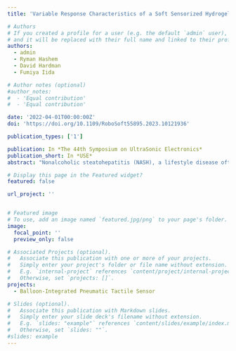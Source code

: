 ```yaml
---
title: 'Variable Response Characteristics of a Soft Sensorized Hydrogel Using Mesoscale Cellular Structures'

# Authors
# If you created a profile for a user (e.g. the default `admin` user), write the username (folder name) here
# and it will be replaced with their full name and linked to their profile.
authors:
  - admin
  - Ryman Hashem
  - David Hardman
  - Fumiya Iida

# Author notes (optional)
#author_notes:
#  - 'Equal contribution'
#  - 'Equal contribution'

date: '2022-04-01T00:00:00Z'
doi: 'https://doi.org/10.1109/RoboSoft55895.2023.10121936'

publication_types: ['1']

publication: In *The 44th Symposium on UltraSonic Electronics*
publication_short: In *USE*
abstract: "Nonalcoholic steatohepatitis (NASH), a lifestyle disease often linked to obesity, is highly prevalent and can lead to severe complications such as hepatocellular carcinoma and cirrhosis. Given the association of NASH with liver fibrosis, there is a growing need for noninvasive diagnostic methods to assess liver viscoelasticity. Ultrasound-based measurement of tissue viscoelasticity has been the subject of numerous studies over an extended period. We developed continuous shear wave elastography (C-SWE) for diagnosis on liver fibrosis, which utilizes an external vibrator to excite the shear wave. However, extensive in-vivo experiments are necessary to comprehensively optimize the performance of C-SWE, assess its robustness, and expedite the computation. In this study, we present the development of a Doppler signal simulator for the proposed method, C-SWE. To investigate and enhance the performance of the algorithm, intentional noise was incorporated into the simulator. The simulation process is elaborated upon in the subsequent section, and the results obtained are provided to demonstrate the efficacy of this simulation algorithm. Moreover, we assess the robustness of the algorithm by evaluating its performance under the varying intentional noise conditions."

# Display this page in the Featured widget?
featured: false

url_project: ''


# Featured image
# To use, add an image named `featured.jpg/png` to your page's folder.
image:
  focal_point: ''
  preview_only: false

# Associated Projects (optional).
#   Associate this publication with one or more of your projects.
#   Simply enter your project's folder or file name without extension.
#   E.g. `internal-project` references `content/project/internal-project/index.md`.
#   Otherwise, set `projects: []`.
projects:
  - Balloon-Integrated Pneumatic Tactile Sensor

# Slides (optional).
#   Associate this publication with Markdown slides.
#   Simply enter your slide deck's filename without extension.
#   E.g. `slides: "example"` references `content/slides/example/index.md`.
#   Otherwise, set `slides: ""`.
#slides: example
---
```

